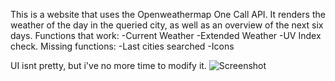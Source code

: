 This is a website that uses the Openweathermap One Call API.
It renders the weather of the day in the queried city, as well as an overview of the next six days.
Functions that work:
-Current Weather
-Extended Weather
-UV Index check.
Missing functions:
-Last cities searched
-Icons

UI isnt pretty, but i've no more time to modify it.
![Screenshot](/screenshot.jpg?raw=true ":/")
